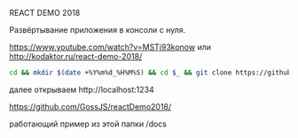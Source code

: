 REACT DEMO 2018

Развёртывание приложения в консоли с нуля.

https://www.youtube.com/watch?v=MSTj93konow или http://kodaktor.ru/react-demo-2018/ 

```bash
cd && mkdir $(date +%Y%m%d_%H%M%S) && cd $_ && git clone https://github.com/GossJS/reactDemo2018.git . && yarn && yarn run build 
```

далее открываем http://localhost:1234

https://github.com/GossJS/reactDemo2018/

работающий пример из этой папки /docs
